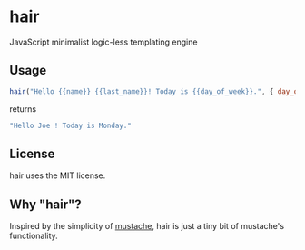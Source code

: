 hair
====

JavaScript minimalist logic-less templating engine

Usage
-----

```javascript
hair("Hello {{name}} {{last_name}}! Today is {{day_of_week}}.", { day_of_week: "Monday", name: "Joe" })
```

returns

```javascript
"Hello Joe ! Today is Monday."
```

License
-------

hair uses the MIT license.

Why "hair"?
-----------

Inspired by the simplicity of [mustache](http://mustache.github.io/ "mustache's home"), hair is just a tiny bit of mustache's functionality.
